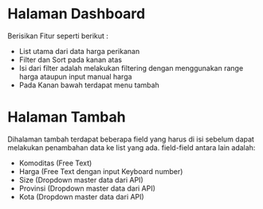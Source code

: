 # Halaman Dashboard

Berisikan Fitur seperti berikut : 
- List utama dari data harga perikanan
- Filter dan Sort pada kanan atas
- Isi dari filter adalah melakukan filtering dengan menggunakan range harga ataupun input manual harga
- Pada Kanan bawah terdapat menu tambah

# Halaman Tambah

Dihalaman tambah terdapat beberapa field yang harus di isi sebelum dapat melakukan penambahan data ke list yang ada.
field-field antara lain adalah: 
- Komoditas (Free Text)
- Harga (Free Text dengan input Keyboard number)
- Size (Dropdown master data dari API)
- Provinsi (Dropdown master data dari API)
- Kota (Dropdown master data dari API)

